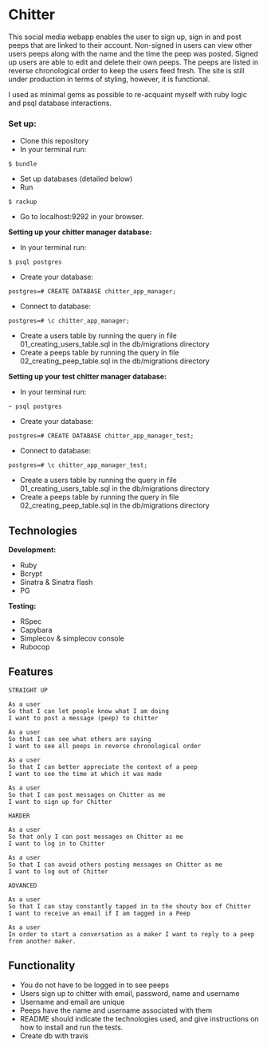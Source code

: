 # Chitter #

This social media webapp enables the user to sign up, sign in and post peeps that are linked to their account. Non-signed in users can view other users peeps along with the name and the time the peep was posted. Signed up users are able to edit and delete their own peeps. The peeps are listed in reverse chronological order to keep the users feed fresh. The site is still under production in terms of styling, however, it is functional.

I used as minimal gems as possible to re-acquaint myself with ruby logic and psql database interactions. 

### Set up:

- Clone this repository
- In your terminal run:
``` 
$ bundle
```
- Set up databases (detailed below)
- Run 
```
$ rackup
```
- Go to localhost:9292 in your browser.

**Setting up your chitter manager database:**

- In your terminal run:
``` 
$ psql postgres
```
- Create your database:
```
postgres=# CREATE DATABASE chitter_app_manager;
```
- Connect to database:
```
postgres=# \c chitter_app_manager;
```
- Create a users table by running the query in file 01_creating_users_table.sql in the db/migrations directory
- Create a peeps table by running the query in file 02_creating_peep_table.sql in the db/migrations directory

**Setting up your test chitter manager database:**

- In your terminal run:
``` 
~ psql postgres
```
- Create your database:
```
postgres=# CREATE DATABASE chitter_app_manager_test;
```
- Connect to database:
```
postgres=# \c chitter_app_manager_test;
```
- Create a users table by running the query in file 01_creating_users_table.sql in the db/migrations directory
- Create a peeps table by running the query in file 02_creating_peep_table.sql in the db/migrations directory

## Technologies
**Development:**
- Ruby
- Bcrypt
- Sinatra & Sinatra flash
- PG

**Testing:**
- RSpec
- Capybara
- Simplecov & simplecov console
- Rubocop

## Features
```
STRAIGHT UP

As a user
So that I can let people know what I am doing  
I want to post a message (peep) to chitter

As a user
So that I can see what others are saying  
I want to see all peeps in reverse chronological order

As a user
So that I can better appreciate the context of a peep
I want to see the time at which it was made

As a user
So that I can post messages on Chitter as me
I want to sign up for Chitter

HARDER

As a user
So that only I can post messages on Chitter as me
I want to log in to Chitter

As a user
So that I can avoid others posting messages on Chitter as me
I want to log out of Chitter

ADVANCED

As a user
So that I can stay constantly tapped in to the shouty box of Chitter
I want to receive an email if I am tagged in a Peep

As a user
In order to start a conversation as a maker I want to reply to a peep from another maker.
```

## Functionality
- You do not have to be logged in to see peeps
- Users sign up to chitter with email, password, name and username
- Username and email are unique
- Peeps have the name and username associated with them
- README should indicate the technologies used, and give instructions on how to install and run the tests.
- Create db with travis
